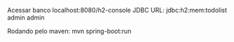 Acessar banco
localhost:8080/h2-console
JDBC URL: jdbc:h2:mem:todolist
admin
admin

Rodando pelo maven:
mvn spring-boot:run
